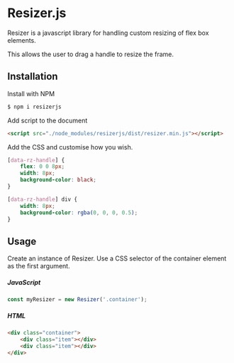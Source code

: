 # Resizer.js

Resizer is a javascript library for handling custom resizing of flex box elements.

This allows the user to drag a handle to resize the frame.

## Installation

Install with NPM

```bash
$ npm i resizerjs
```

Add script to the document

```html
<script src="./node_modules/resizerjs/dist/resizer.min.js"></script>
```

Add the CSS and customise how you wish.

```css
[data-rz-handle] {
    flex: 0 0 8px;
    width: 8px;
    background-color: black;
}

[data-rz-handle] div {
    width: 8px;
    background-color: rgba(0, 0, 0, 0.5);
}
```

## Usage

Create an instance of Resizer. Use a CSS selector of the container element as the first argument.

##### JavaScript

```javascript
const myResizer = new Resizer('.container');
```

##### HTML

```html
<div class="container">
    <div class="item"></div>
    <div class="item"></div>
</div>
```
